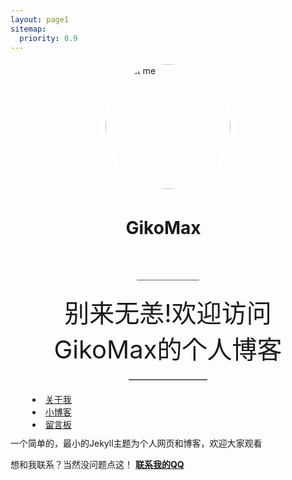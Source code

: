 ```yaml
---
layout: page1
sitemap:
  priority: 0.9
---
```

<div style="height:200px;width:200px;border-radius:50%;border: 5px solid white;margin-right: auto; margin-left: auto"><img src="https://i.loli.net/2020/07/10/tW2fu3hFmGZVgJQ.jpg" alt="about me" class="blog-entry-img" style="height:200px;border-radius:50%;margin-right: auto; margin-left: auto"></div> 

<div style="width: 135px;height:100px;margin-right: auto; margin-left: auto"><h1>GikoMax</h1></div>
<div style="border-top: 1px solid #586672;width:20%;height: 1px;margin-right: auto;margin-left: auto; "></div>
<div style="text-align: center;font-size: 40px;margin: 20px">别来无恙!欢迎访问GikoMax的个人博客</div>

 <div style="border-bottom: 2px solid #586672;width:25%;height: 1px;margin-right: auto;margin-left: auto; "></div>
 <div class="midden_1" style="width: 450px;height: 50px;margin: 20px auto 20px auto"><ul class="menu">
      <li><a href="{{ '/resume' | prepend: site.baseurl }}" style="border-radius: 25px;padding:5px;">关于我</a></li>
      <li><a href="{{ '/blog' | prepend: site.baseurl }}" style="border-radius: 25px;padding:5px;">小博客</a></li>
      <li><a href="{{ '/message' | prepend: site.baseurl }}" style="border-radius: 25px;padding:5px;">留言板</a></li>
      </ul>
      </div>
<div class="centericon">
<div class="blob animated">
  <div class="eyes">
    <div class="eye left-eye"></div>
    <div class="eye right-eye"></div>
  </div>
  <div class="mouth"></div>
</div>

<script>
/* 
 How can geometry
 bear affection?
 It's the purest love:
 projection.
*/

const animationType = 'headShake'
const blob = document.querySelectorAll('.blob')[0];
const body = document.getElementsByTagName('body')[0];

blob.addEventListener('mouseenter', () => {
  blob.classList.add(animationType);
});

blob.addEventListener('mouseleave', () => {
  blob.classList.remove(animationType);
});

body.addEventListener('mousemove', (e) => {
  if (e.clientY < blob.offsetHeight) {
    blob.classList.add('look-up');
  } else {
    blob.classList.remove('look-up');
  }
  
  if (e.clientY > (blob.offsetHeight + 150)) {
    blob.classList.add('look-down');
  } else {
    blob.classList.remove('look-down');
  }


  if (e.clientX < (blob.offsetLeft)) {
    blob.classList.add('look-left');
  } else {
    blob.classList.remove('look-left');
  }  

  if (e.clientX > (blob.offsetLeft + 235)) {
    blob.classList.add('look-right');
  } else {
    blob.classList.remove('look-right');
  }   
});
</script>
<div style="text-align:center;">
</div>
</div>
<div id="describe-text">
	<p>一个简单的，最小的Jekyll主题为个人网页和博客，欢迎大家观看</p>
	<p>想和我联系？当然没问题点这！ <strong> <a href="tencent://message/?uin=824356334&Site=Sambow&Menu=yes"> 联系我的QQ</a> </strong></p>
</div>